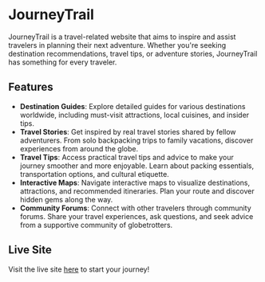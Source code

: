 # JourneyTrail

JourneyTrail is a travel-related website that aims to inspire and assist travelers in planning their next adventure. Whether you're seeking destination recommendations, travel tips, or adventure stories, JourneyTrail has something for every traveler.

## Features

- **Destination Guides**: Explore detailed guides for various destinations worldwide, including must-visit attractions, local cuisines, and insider tips.
- **Travel Stories**: Get inspired by real travel stories shared by fellow adventurers. From solo backpacking trips to family vacations, discover experiences from around the globe.
- **Travel Tips**: Access practical travel tips and advice to make your journey smoother and more enjoyable. Learn about packing essentials, transportation options, and cultural etiquette.
- **Interactive Maps**: Navigate interactive maps to visualize destinations, attractions, and recommended itineraries. Plan your route and discover hidden gems along the way.
- **Community Forums**: Connect with other travelers through community forums. Share your travel experiences, ask questions, and seek advice from a supportive community of globetrotters.

## Live Site

Visit the live site [here](https://journy-trail.web.app) to start your journey!

